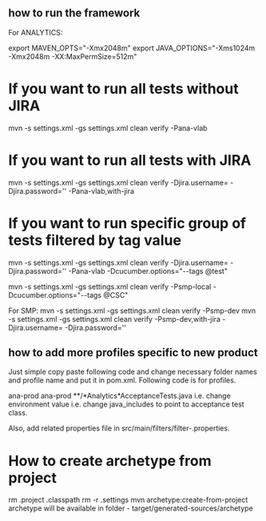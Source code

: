 ## how to run the framework
For ANALYTICS:

export MAVEN_OPTS="-Xmx2048m"
export JAVA_OPTIONS="-Xms1024m -Xmx2048m -XX:MaxPermSize=512m"
# If you want to run all tests without JIRA
mvn -s settings.xml -gs settings.xml clean verify -Pana-vlab

# If you want to run all tests with JIRA
mvn -s settings.xml -gs settings.xml clean verify -Djira.username= -Djira.password='' -Pana-vlab,with-jira

# If you want to run specific group of tests filtered by tag value
mvn -s settings.xml -gs settings.xml clean verify -Djira.username= -Djira.password='' -Pana-vlab -Dcucumber.options="--tags @test"

mvn -s settings.xml -gs settings.xml clean verify -Psmp-local -Dcucumber.options="--tags @CSC"

For SMP:
mvn -s settings.xml -gs settings.xml clean verify -Psmp-dev
mvn -s settings.xml -gs settings.xml clean verify -Psmp-dev,with-jira -Djira.username= -Djira.password=''

## how to add more profiles specific to new product

Just simple copy paste following code and change necessary folder names and profile name and put it in pom.xml. Following code is for 
profiles.

<profile>
	<id>ana-prod</id>
	<properties>
		<environment>ana-prod</environment>
		<java_include>**/*Analytics*AcceptanceTests.java</java_include>
	</properties>
</profile>
i.e. change environment value
i.e. change java_includes to point to acceptance test class.

Also, add related properties file in src/main/filters/filter-<environment>.properties.


# How to create archetype from project
rm .project .classpath 
rm -r .settings
mvn archetype:create-from-project
archetype will be available in folder - target/generated-sources/archetype

